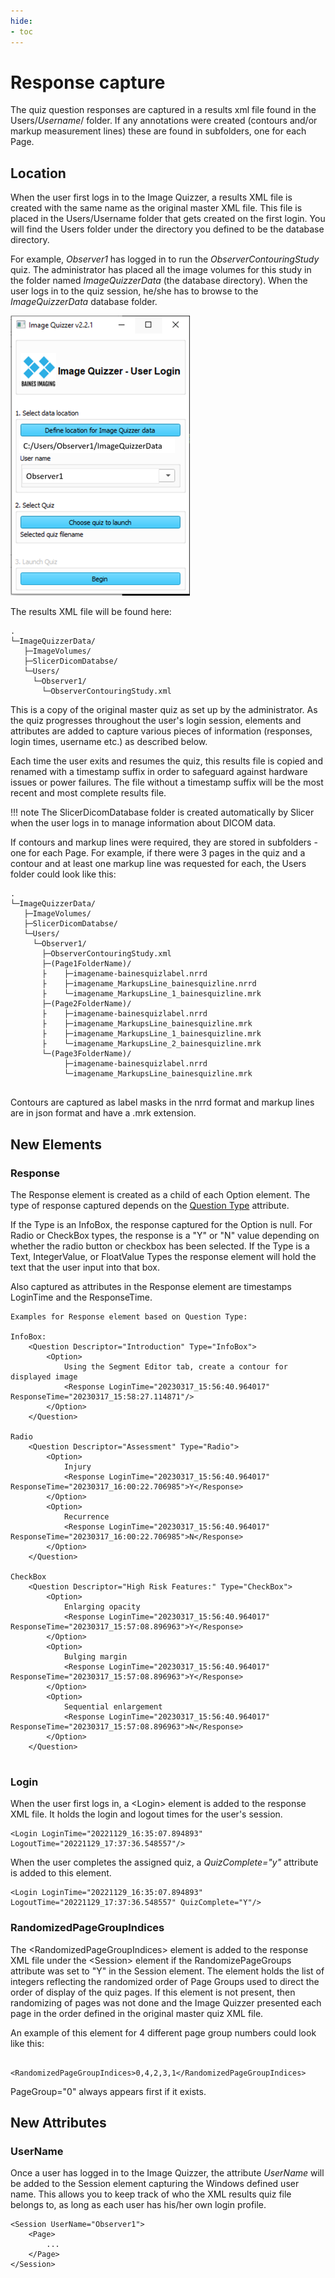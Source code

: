 ```yaml
---
hide:
- toc
---
```

# Response capture

The quiz question responses are captured in a results xml file found in the Users/*Username*/ folder. If any annotations were created
(contours and/or markup measurement lines) these are found in subfolders, one for each Page.

## Location

When the user first logs in to the Image Quizzer, a results XML file is created with the same
name as the original master XML file. This file is placed in the Users/Username folder that gets created on the first login. 
You will find the Users folder under the directory you defined to be the database directory.

For example, *Observer1* has logged in to run the *ObserverContouringStudy* quiz.
The administrator has placed all the image volumes for this study in the folder named *ImageQuizzerData* (the database directory).
When the user logs in to the quiz session, he/she has to browse to the *ImageQuizzerData* database folder.

![Login screen shot](assets/login-observer1.png)

The results XML file will be found here:

```
.
└─ImageQuizzerData/
   ├─ImageVolumes/
   ├─SlicerDicomDatabse/
   └─Users/
     └─Observer1/
       └─ObserverContouringStudy.xml
```
	
This is a copy of the original master quiz as set up by the administrator.
As the quiz progresses throughout the user's login session, elements and attributes
are added to capture various pieces of information (responses, login times, username etc.)
as described below.

Each time the user exits and resumes the quiz, this results file is copied and renamed with a timestamp suffix
in order to safeguard against hardware issues or power failures.
The file without a timestamp suffix will be the most recent and most complete results file.

!!! note
    The SlicerDicomDatabase folder is created automatically by Slicer 
	when the user logs in to manage information about DICOM data.
	
	
If contours and markup lines were required, they are stored in subfolders - one for each Page.
For example, if there were 3 pages in the quiz and a contour and at least one markup line was requested for each,
the Users folder could look like this:

```
.
└─ImageQuizzerData/
   ├─ImageVolumes/
   ├─SlicerDicomDatabse/
   └─Users/
     └─Observer1/
       ├─ObserverContouringStudy.xml
	   ├─(Page1FolderName)/
	   ├    ├─imagename-bainesquizlabel.nrrd
	   ├    ├─imagename_MarkupsLine_bainesquizline.nrrd
	   ├    └─imagename_MarkupsLine_1_bainesquizline.mrk
	   ├─(Page2FolderName)/
	   ├    ├─imagename-bainesquizlabel.nrrd
	   ├    ├─imagename_MarkupsLine_bainesquizline.mrk
	   ├    ├─imagename_MarkupsLine_1_bainesquizline.mrk
	   ├    └─imagename_MarkupsLine_2_bainesquizline.mrk
	   └─(Page3FolderName)/
	        ├─imagename-bainesquizlabel.nrrd
	        └─imagename_MarkupsLine_bainesquizline.mrk
	   
```

Contours are captured as label masks in the nrrd format and markup lines are in json format and have a .mrk extension.


## New Elements

### Response

The Response element is created as a child of each Option element.
The type of response captured depends on the [Question Type](elements_attributes/questionset/question/type.md) attribute. 

If the Type is an InfoBox, the response captured for the Option is null.
For  Radio or CheckBox types, the response is a "Y" or "N" value depending on whether the radio button or checkbox has been selected.
If the Type is a Text, IntegerValue, or FloatValue Types the response element will hold the text that the user input into that box.

Also captured as attributes in the Response element are timestamps LoginTime and the ResponseTime.

```
Examples for Response element based on Question Type:

InfoBox:
	<Question Descriptor="Introduction" Type="InfoBox">
		<Option>
			Using the Segment Editor tab, create a contour for displayed image
			<Response LoginTime="20230317_15:56:40.964017" ResponseTime="20230317_15:58:27.114871"/>
		</Option>
	</Question>
	
Radio
	<Question Descriptor="Assessment" Type="Radio">
		<Option>
			Injury
			<Response LoginTime="20230317_15:56:40.964017" ResponseTime="20230317_16:00:22.706985">Y</Response>
		</Option>
		<Option>
			Recurrence
			<Response LoginTime="20230317_15:56:40.964017" ResponseTime="20230317_16:00:22.706985">N</Response>
		</Option>
	</Question>

CheckBox
	<Question Descriptor="High Risk Features:" Type="CheckBox">
		<Option>
			Enlarging opacity
			<Response LoginTime="20230317_15:56:40.964017" ResponseTime="20230317_15:57:08.896963">Y</Response>
		</Option>
		<Option>
			Bulging margin
			<Response LoginTime="20230317_15:56:40.964017" ResponseTime="20230317_15:57:08.896963">Y</Response>
		</Option>
		<Option>
			Sequential enlargement
			<Response LoginTime="20230317_15:56:40.964017" ResponseTime="20230317_15:57:08.896963">N</Response>
		</Option>
	</Question>
    

```

### Login

When the user first logs in, a <Login\> element is added to the response XML file.
It holds the login and logout times for the user's session. 

```
<Login LoginTime="20221129_16:35:07.894893" LogoutTime="20221129_17:37:36.548557"/>
``` 

When the user completes the assigned quiz, a *QuizComplete="y"* attribute is added to this element.

```
<Login LoginTime="20221129_16:35:07.894893" LogoutTime="20221129_17:37:36.548557" QuizComplete="Y"/>
``` 

###  RandomizedPageGroupIndices

The <RandomizedPageGroupIndices\> element is added to the response XML file under the <Session\> element
if the RandomizePageGroups attribute was set to "Y" in the Session element. The
element holds the list of integers reflecting the randomized order of Page Groups used to direct the order of display of the quiz pages.
If this element is not present, then randomizing of pages was not done and the Image Quizzer
presented each page in the order defined in the original master quiz XML file.

An example of this element for 4 different page group numbers could look like this:

```
		<RandomizedPageGroupIndices>0,4,2,3,1</RandomizedPageGroupIndices>
```

PageGroup="0" always appears first if it exists.



## New Attributes

### UserName

Once a user has logged in to the Image Quizzer, the attribute _UserName_ will be added 
to the Session element
capturing the Windows defined user name. This allows you to keep track of who the XML
results quiz file belongs to, as long as each user has his/her own login profile.

```
<Session UserName="Observer1">
	<Page>
		...
	</Page>
</Session>
```
